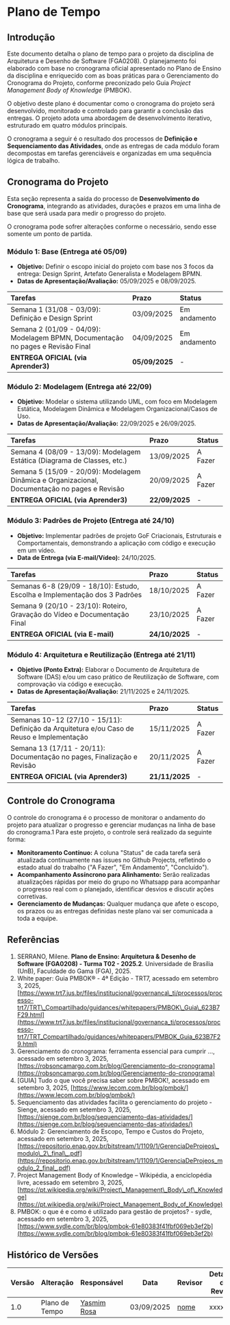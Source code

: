 # **Plano de Tempo**

## **Introdução**

Este documento detalha o plano de tempo para o projeto da disciplina de Arquitetura e Desenho de Software (FGA0208). O planejamento foi elaborado com base no cronograma oficial apresentado no Plano de Ensino da disciplina e enriquecido com as boas práticas para o Gerenciamento do Cronograma do Projeto, conforme preconizado pelo Guia *Project Management Body of Knowledge* (PMBOK).

O objetivo deste plano é documentar como o cronograma do projeto será desenvolvido, monitorado e controlado para garantir a conclusão das entregas. O projeto adota uma abordagem de desenvolvimento iterativo, estruturado em quatro módulos principais. 

O cronograma a seguir é o resultado dos processos de **Definição e Sequenciamento das Atividades**, onde as entregas de cada módulo foram decompostas em tarefas gerenciáveis e organizadas em uma sequência lógica de trabalho.

## **Cronograma do Projeto**

Esta seção representa a saída do processo de **Desenvolvimento do Cronograma**, integrando as atividades, durações e prazos em uma linha de base que será usada para medir o progresso do projeto.

O cronograma pode sofrer alterações conforme o necessário, sendo esse somente um ponto de partida.

### **Módulo 1: Base (Entrega até 05/09)**

* **Objetivo:** Definir o escopo inicial do projeto com base nos 3 focos da entrega: Design Sprint, Artefato Generalista e Modelagem BPMN.  
* **Datas de Apresentação/Avaliação:** 05/09/2025 e 08/09/2025.

| Tarefas | Prazo  | Status |
| :---- | :---- | :---- |
| Semana 1 (31/08 \- 03/09): Definição e Design Sprint | 03/09/2025 | Em andamento |
| Semana 2 (01/09 \- 04/09): Modelagem BPMN, Documentação no pages e Revisão Final | 04/09/2025 | Em andamento |
| **ENTREGA OFICIAL (via Aprender3)** | **05/09/2025** | \- |

### **Módulo 2: Modelagem (Entrega até 22/09)**

* **Objetivo:** Modelar o sistema utilizando UML, com foco em Modelagem Estática, Modelagem Dinâmica e Modelagem Organizacional/Casos de Uso.  
* **Datas de Apresentação/Avaliação:** 22/09/2025 e 26/09/2025.

| Tarefas | Prazo | Status |
| :---- | :---- | :---- |
| Semana 4 (08/09 \- 13/09): Modelagem Estática (Diagrama de Classes, etc.) | 13/09/2025 | A Fazer |
| Semana 5 (15/09 \- 20/09): Modelagem Dinâmica e Organizacional, Documentação no pages e Revisão | 20/09/2025 | A Fazer |
| **ENTREGA OFICIAL (via Aprender3)** | **22/09/2025** | \- |

### **Módulo 3: Padrões de Projeto (Entrega até 24/10)**

* **Objetivo:** Implementar padrões de projeto GoF Criacionais, Estruturais e Comportamentais, demonstrando a aplicação com código e execução em um vídeo.  
* **Data de Entrega (via E-mail/Vídeo):** 24/10/2025.

| Tarefas | Prazo | Status |
| :---- | :---- | :---- |
| Semanas 6-8 (29/09 \- 18/10): Estudo, Escolha e Implementação dos 3 Padrões | 18/10/2025 | A Fazer |
| Semana 9 (20/10 \- 23/10): Roteiro, Gravação do Vídeo e Documentação Final | 23/10/2025 | A Fazer |
| **ENTREGA OFICIAL (via E-mail)** | **24/10/2025** | \- |

### **Módulo 4: Arquitetura e Reutilização (Entrega até 21/11)**

* **Objetivo (Ponto Extra):** Elaborar o Documento de Arquitetura de Software (DAS) e/ou um caso prático de Reutilização de Software, com comprovação via código e execução.  
* **Datas de Apresentação/Avaliação:** 21/11/2025 e 24/11/2025.

| Tarefas | Prazo | Status |
| :---- | :---- | :---- |
| Semanas 10-12 (27/10 \- 15/11): Definição da Arquitetura e/ou Caso de Reuso e Implementação | 15/11/2025 | A Fazer |
| Semana 13 (17/11 \- 20/11): Documentação no pages, Finalização e Revisão | 20/11/2025 | A Fazer |
| **ENTREGA OFICIAL (via Aprender3)** | **21/11/2025** | \- |

## **Controle do Cronograma**

O controle do cronograma é o processo de monitorar o andamento do projeto para atualizar o progresso e gerenciar mudanças na linha de base do cronograma.1 Para este projeto, o controle será realizado da seguinte forma:

* **Monitoramento Contínuo:** A coluna "Status" de cada tarefa será atualizada continuamente nas issues no Github Projects, refletindo o estado atual do trabalho ("A Fazer", "Em Andamento", "Concluído").  
* **Acompanhamento Assíncrono para Alinhamento:** Serão realizadas atualizações rápidas por meio do grupo no Whatsapp para acompanhar o progresso real com o planejado, identificar desvios e discutir ações corretivas.  
* **Gerenciamento de Mudanças:** Qualquer mudança que afete o escopo, os prazos ou as entregas definidas neste plano vai ser comunicada a toda a equipe. 

## **Referências**

1. SERRANO, Milene. **Plano de Ensino: Arquitetura & Desenho de Software (FGA0208) \- Turma T02 \- 2025.2**. Universidade de Brasília (UnB), Faculdade do Gama (FGA), 2025\.  
2. White paper: Guia PMBOK® \- 4ª Edição \- TRT7, acessado em setembro 3, 2025, [https://www.trt7.jus.br/files/institucional/governanca\_ti/processos/processo-trt7/TRT\_Compartilhado/guidances/whitepapers/PMBOK\_Guia\_623B7F29.html](https://www.trt7.jus.br/files/institucional/governanca_ti/processos/processo-trt7/TRT_Compartilhado/guidances/whitepapers/PMBOK_Guia_623B7F29.html)  
3. Gerenciamento do cronograma: ferramenta essencial para cumprir ..., acessado em setembro 3, 2025, [https://robsoncamargo.com.br/blog/Gerenciamento-do-cronograma](https://robsoncamargo.com.br/blog/Gerenciamento-do-cronograma)  
4. \[GUIA\] Tudo o que você precisa saber sobre PMBOK\!, acessado em setembro 3, 2025, [https://www.lecom.com.br/blog/pmbok/](https://www.lecom.com.br/blog/pmbok/)  
5. Sequenciamento das atividades facilita o gerenciamento do projeto \- Sienge, acessado em setembro 3, 2025, [https://sienge.com.br/blog/sequenciamento-das-atividades/](https://sienge.com.br/blog/sequenciamento-das-atividades/)  
6. Módulo 2: Gerenciamento de Escopo, Tempo e Custos do Projeto, acessado em setembro 3, 2025, [https://repositorio.enap.gov.br/bitstream/1/1109/1/GerenciaDeProjeos\_modulo\_2\_final\_.pdf](https://repositorio.enap.gov.br/bitstream/1/1109/1/GerenciaDeProjeos_modulo_2_final_.pdf)  
7. Project Management Body of Knowledge – Wikipédia, a enciclopédia livre, acessado em setembro 3, 2025, [https://pt.wikipedia.org/wiki/Project\_Management\_Body\_of\_Knowledge](https://pt.wikipedia.org/wiki/Project_Management_Body_of_Knowledge)  
8. PMBOK: o que é e como é utilizado para gestão de projetos? \- sydle, acessado em setembro 3, 2025, [https://www.sydle.com/br/blog/pmbok-61e80383f41fbf069eb3ef2b](https://www.sydle.com/br/blog/pmbok-61e80383f41fbf069eb3ef2b)


## Histórico de Versões

| Versão | Alteração | Responsável | Data | Revisor |  Detalhes da Revisão | Data da Revisão |
|--------|-----------|-------------|------|---------|----------------------|-----------------|
| 1.0 | Plano de Tempo | [Yasmim Rosa](https://github.com/yaskisoba) | 03/09/2025 | [nome](https://github.com/USUARIOGIT) | xxxxx | XX/XX/XXXX |
